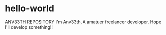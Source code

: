 # hello-world
ANV33TH REPOSITORY
I'm Anv33th,
A amatuer freelancer developer. Hope I'll develop something!!

